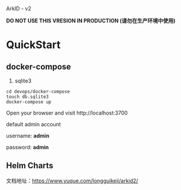 ArkID - v2

**DO NOT USE THIS VRESION IN PRODUCTION (请勿在生产环境中使用)**


# QuickStart

## docker-compose

1. sqlite3

```
cd devops/docker-compose
touch db.sqlite3
docker-compose up 
```

Open your browser and visit http://localhost:3700

default admin account

username: **admin**

password: **admin**

## Helm Charts

文档地址：https://www.yuque.com/longguikeji/arkid2/

